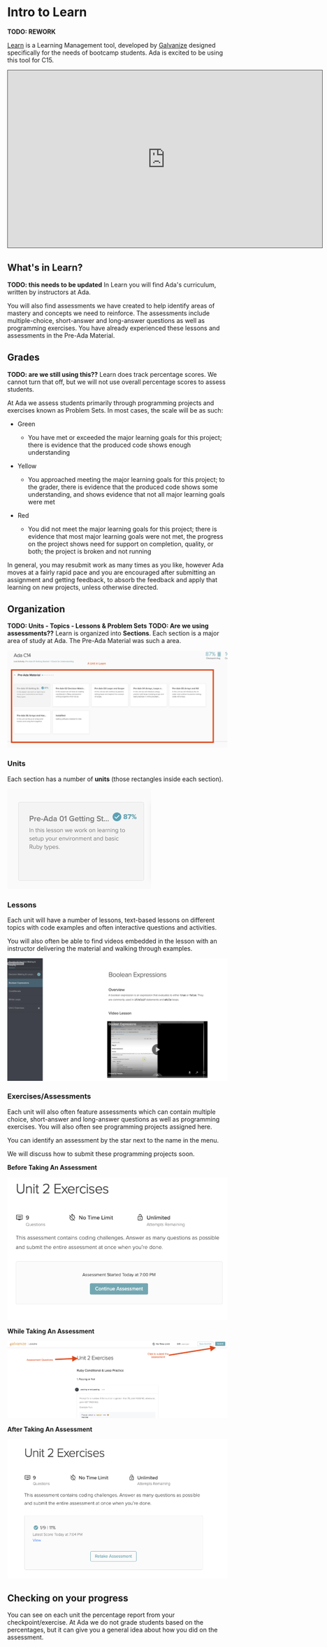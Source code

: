 # Intro to Learn

__TODO: REWORK__

[Learn](http://learn-2.galvanize.com/) is a Learning Management tool, developed by [Galvanize](https://www.galvanize.com/) designed specifically for the needs of bootcamp students. Ada is excited to be using this tool for C15.

<iframe src="https://adaacademy.hosted.panopto.com/Panopto/Pages/Embed.aspx?id=1659fe90-a80e-457c-a081-ac18004c9f13&autoplay=false&offerviewer=true&showtitle=true&showbrand=false&start=0&interactivity=all" height="405" width="720" style="border: 1px solid #464646;" allowfullscreen allow="autoplay"></iframe>

## What's in Learn?
__TODO: this needs to be updated__
In Learn you will find Ada's curriculum, written by instructors at Ada.


You will also find assessments we have created to help identify areas of mastery and concepts we need to reinforce. The assessments include multiple-choice, short-answer and long-answer questions as well as programming exercises. You have already experienced these lessons and assessments in the Pre-Ada Material.

## Grades
__TODO: are we still using this??__
Learn does track percentage scores. We cannot turn that off, but we will not use overall percentage scores to assess students.

At Ada we assess students primarily through programming projects and exercises known as Problem Sets. In most cases, the scale will be as such:

- Green
  - You have met or exceeded the major learning goals for this project; there is evidence that the produced code shows enough understanding
- Yellow

  - You approached meeting the major learning goals for this project; to the grader, there is evidence that the produced code shows some understanding, and shows evidence that not all major learning goals were met

- Red
  - You did not meet the major learning goals for this project; there is evidence that most major learning goals were not met, the progress on the project shows need for support on completion, quality, or both; the project is broken and not running

In general, you may resubmit work as many times as you like, however Ada moves at a fairly rapid pace and you are encouraged after submitting an assignment and getting feedback, to absorb the feedback and apply that learning on new projects, unless otherwise directed.

## Organization
__TODO: Units - Topics - Lessons & Problem Sets__
__TODO: Are we using assessments??__
Learn is organized into **Sections**. Each section is a major area of study at Ada. The Pre-Ada Material was such a area.

![Learn Section Example](../assets/section.png)

### Units

Each section has a number of **units** (those rectangles inside each section).

![Learn unit](../assets/unit.png)

### Lessons

Each unit will have a number of lessons, text-based lessons on different topics with code examples and often interactive questions and activities.

You will also often be able to find videos embedded in the lesson with an instructor delivering the material and walking through examples.

![A lesson](../assets/lesson.png)

### Exercises/Assessments

Each unit will also often feature assessments which can contain multiple choice, short-answer and long-answer questions as well as programming exercises. You will also often see programming projects assigned here.

You can identify an assessment by the star next to the name in the menu.

We will discuss how to submit these programming projects soon.

**Before Taking An Assessment**

![Assessment before](../assets/assessment1.png)

**While Taking An Assessment**

![Assessment during](../assets/assessment2.png)

**After Taking An Assessment**

![Assessment after](../assets/assessment3.png)

## Checking on your progress

You can see on each unit the percentage report from your checkpoint/exercise. At Ada we do not grade students based on the percentages, but it can give you a general idea about how you did on the assessment.